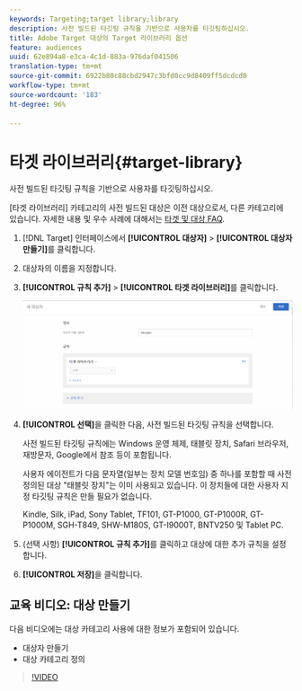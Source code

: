 ```yaml
---
keywords: Targeting;target library;library
description: 사전 빌드된 타깃팅 규칙을 기반으로 사용자를 타깃팅하십시오.
title: Adobe Target 대상의 Target 라이브러리 옵션
feature: audiences
uuid: 62e894a8-e3ca-4c1d-883a-976daf041506
translation-type: tm+mt
source-git-commit: 6922b80c88cbd2947c3bfd0cc9d8409ff5dcdcd0
workflow-type: tm+mt
source-wordcount: '183'
ht-degree: 96%

---
```



# 타겟 라이브러리{#target-library}

사전 빌드된 타깃팅 규칙을 기반으로 사용자를 타깃팅하십시오.

[타겟 라이브러리] 카테고리의 사전 빌드된 대상은 이전 대상으로서, 다른 카테고리에 있습니다. 자세한 내용 및 우수 사례에 대해서는 [타겟 및 대상 FAQ](../../../c-target/c-troubleshooting-targets-and-audiences/troubleshooting-targets-and-audiences.md#concept_C4EE4B8F4840430CBD798D579A8F208D).

1. [!DNL Target] 인터페이스에서 **[!UICONTROL 대상자]** > **[!UICONTROL 대상자 만들기]**&#x200B;를 클릭합니다.
1. 대상자의 이름을 지정합니다.
1. **[!UICONTROL 규칙 추가]** > **[!UICONTROL 타겟 라이브러리]**&#x200B;를 클릭합니다.

   ![타겟 라이브러리](assets/target_library.png)

1. **[!UICONTROL 선택]**&#x200B;을 클릭한 다음, 사전 빌드된 타깃팅 규칙을 선택합니다.

   사전 빌드된 타깃팅 규칙에는 Windows 운영 체제, 태블릿 장치, Safari 브라우저, 재방문자, Google에서 참조 등이 포함됩니다.

   사용자 에이전트가 다음 문자열(일부는 장치 모델 번호임) 중 하나를 포함할 때 사전 정의된 대상 &quot;태블릿 장치&quot;는 이미 사용되고 있습니다. 이 장치들에 대한 사용자 지정 타깃팅 규칙은 만들 필요가 없습니다.

   Kindle, Silk, iPad, Sony Tablet, TF101, GT-P1000, GT-P1000R, GT-P1000M, SGH-T849, SHW-M180S, GT-I9000T, BNTV250 및 Tablet PC.

1. (선택 사항) **[!UICONTROL 규칙 추가]**&#x200B;를 클릭하고 대상에 대한 추가 규칙을 설정합니다.
1. **[!UICONTROL 저장]**&#x200B;을 클릭합니다.

## 교육 비디오: 대상 만들기

다음 비디오에는 대상 카테고리 사용에 대한 정보가 포함되어 있습니다.

* 대상자 만들기
* 대상 카테고리 정의

>[!VIDEO](https://video.tv.adobe.com/v/17392)
